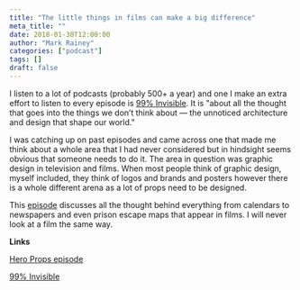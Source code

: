 ```yaml
---
title: "The little things in films can make a big difference"
meta_title: ""
date: 2018-01-30T12:00:00
author: "Mark Rainey"
categories: ["podcast"]
tags: []
draft: false
---
```

I listen to a lot of podcasts (probably 500+ a year) and one I make an extra effort to listen to every episode is [99% Invisible](https://99percentinvisible.org/). It is "about all the thought that goes into the things we don’t think about — the unnoticed architecture and design that shape our world."

I was catching up on past episodes and came across one that made me think about a whole area that I had never considered but in hindsight seems obvious that someone needs to do it. The area in question was graphic design in television and films. When most people think of graphic design, myself included, they think of logos and brands and posters however there is a whole different arena as a lot of props need to be designed.

This [episode](https://99percentinvisible.org/episode/hero-props-graphic-design-film-television/) discusses all the thought behind everything from calendars to newspapers and even prison escape maps that appear in films. I will never look at a film the same way.

__Links__

[Hero Props episode](https://99percentinvisible.org/episode/hero-props-graphic-design-film-television/)

[99% Invisible](https://99percentinvisible.org/)

